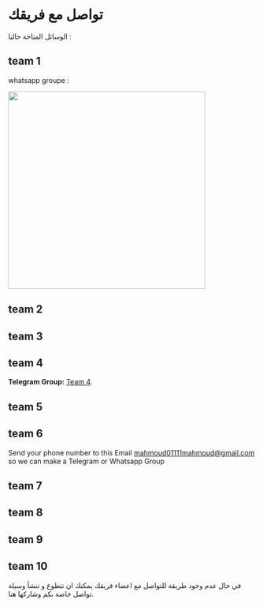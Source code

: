 # تواصل مع فريقك

الوسائل المتاحة حاليا :

## team 1 
whatsapp groupe :

<img src="./images/whatsapp-team-1.jpg" width="400" height = "400" style = "display: block">

## team 2
## team 3
## team 4
**Telegram Group:**
[Team 4](https://t.me/+VHHabKpGpVoxY2Nk).
## team 5
## team 6
Send your phone number to this Email mahmoud01111mahmoud@gmail.com so we can make a Telegram or Whatsapp Group
## team 7
## team 8
## team 9
## team 10

في حال عدم وجود طريقة للتواصل مع اعضاء فريقك يمكنك ان تتطوع و تنشأ وسيلة تواصل خاصة بكم  وشاركها هنا.
